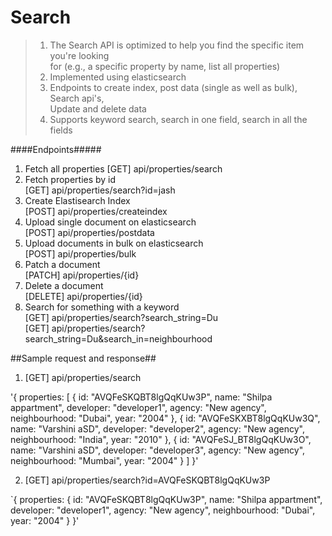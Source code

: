 Search
========================


> 1. The Search API is optimized to help you find the specific item you're looking       
>    for (e.g., a specific property by name, list all properties)    
> 2. Implemented using elasticsearch    
> 3. Endpoints to create index, post data (single as well as bulk), Search api's,     
>    Update and delete data    
> 4. Supports keyword search, search in one field, search in all the fields         


####Endpoints#####
1. Fetch all properties
  [GET] api/properties/search  
2. Fetch properties by id  
  [GET] api/properties/search?id=jash  
3. Create Elastisearch Index  
  [POST] api/properties/createindex  
4. Upload single document on elasticsearch  
  [POST] api/properties/postdata  
5. Upload documents in bulk on elasticsearch  
  [POST] api/properties/bulk  
6. Patch a document  
  [PATCH] api/properties/{id}  
7. Delete a document  
  [DELETE] api/properties/{id}  
8. Search for something with a keyword   
  [GET] api/properties/search?search_string=Du  
  [GET] api/properties/search?search_string=Du&search_in=neighbourhood  
  
##Sample request and response##
1. [GET] api/properties/search

'{
properties: [
{
id: "AVQFeSKQBT8lgQqKUw3P",
name: "Shilpa appartment",
developer: "developer1",
agency: "New agency",
neighbourhood: "Dubai",
year: "2004"
},
{
id: "AVQFeSKXBT8lgQqKUw3Q",
name: "Varshini aSD",
developer: "developer2",
agency: "New agency",
neighbourhood: "India",
year: "2010"
},
{
id: "AVQFeSJ_BT8lgQqKUw3O",
name: "Varshini aSD",
developer: "developer3",
agency: "New agency",
neighbourhood: "Mumbai",
year: "2004"
}
]
}'

2. [GET] api/properties/search?id=AVQFeSKQBT8lgQqKUw3P

`{
properties: {
id: "AVQFeSKQBT8lgQqKUw3P",
name: "Shilpa appartment",
developer: "developer1",
agency: "New agency",
neighbourhood: "Dubai",
year: "2004"
}
}'

